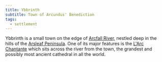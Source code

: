 ```yaml
---
title: Ybbrinth
subtitle: Town of Arcundus' Benediction
tags:
  - settlement
---
```


Ybbrinth is a small town on the edge of [Arcfall River](../arcfall.md), nestled deep in the hills of the [Arsleaf Peninsula](../index.md). One of its major features is the [L'Arc Chantante](../../../../landmark/building/larc-chantante.md) which sits across the river from the town, the grandest and possibly most ancient cathedral in all the world.
